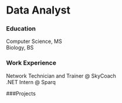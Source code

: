 # Data Analyst

### Education
Computer Science, MS<br/>
Biology, BS

### Work Experience
Network Technician and Trainer @ SkyCoach<br/>
.NET Intern @ Sparq<br/>

###Projects
